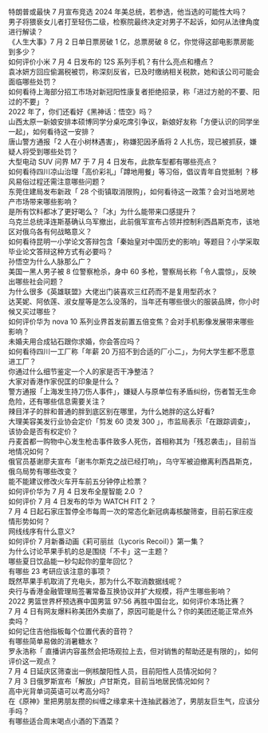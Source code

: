特朗普或最快 7 月宣布竞选 2024 年美总统，若参选，他当选的可能性大吗？  
男子将猥亵女儿者打至轻伤二级，检察院最终决定对男子不起诉，如何从法律角度进行解读？  
《人生大事》7 月 2 日单日票房破 1 亿，总票房破 8 亿，你觉得这部电影票房能到多少？  
如何评价小米 7 月 4 日发布的 12S 系列手机？有什么亮点和槽点？  
袁冰妍方回应偷漏税被罚，称深刻反省，已及时缴纳相关税款，她和该公司可能会面临哪些处罚？  
如何看待上海部分招工市场对新冠阳性康复者拒绝招录，称「进过方舱的不要、阳过的不要」？  
2022 年了，你们还看好《黑神话：悟空》吗？  
山西太原一新娘安排本硕博同学分桌吃席引争议，新娘好友称「方便认识的同学坐一起」，如何看待这一安排？  
唐山警方通报「2 人在小树林遇害」，称嫌犯因矛盾将 2 人扎伤，现已被抓获，嫌疑人将受到哪些处罚？  
大型电动 SUV 问界 M7 于 7 月 4 日发布，此款车型都有哪些亮点？  
如何看待四川凉山治理「高价彩礼」「蹲地用餐」等习俗，倡议青年自觉抵制 ？移风易俗过程还需注意哪些问题？  
东莞住建局发布新政「 28 个街镇取消限购」，如何看待这一政策？会对当地房地产市场带来哪些影响？  
是所有饮料都冰了更好喝么？「冰」为什么能带来口感提升？  
乌克兰总统泽连斯基确认乌军撤出，此前俄军宣布占领并控制利西昌斯克市，该地区对俄乌各有何战略意义？  
如何看待昆明一小学论文答辩包含「秦始皇对中国历史的影响」等题目？小学采取毕业论文答辩这种方式有必要吗？  
孙悟空为什么人脉那么广？  
美国一黑人男子被 8 位警察枪杀，身中 60 多枪，警察局长称「令人震惊」，反映出哪些社会问题？  
为什么很多《英雄联盟》大佬出门装喜欢三红药而不是复用型药水？  
达芙妮、阿依莲、淑女屋等是怎么没落的，当年还有哪些很火的服装品牌，你小时候又买过哪些？  
如何评价华为 nova 10 系列业界首发前置五倍变焦？会对手机影像发展带来哪些影响？  
未婚夫用合成钻石跟你求婚，你会答应吗？  
如何看待四川一工厂称「年薪 20 万招不到合适的厂小二」，为何大学生都不愿意进工厂？  
你通过什么细节鉴定一个人的家是否干净整洁？  
大家对香港作家倪匡的印象是什么？  
警方通报「上海发生持刀伤人事件」，嫌疑人与原单位有矛盾纠纷，伤者暂无生命危险，还有哪些信息需要关注？  
辣目洋子的胖和普通的胖到底区别在哪里，为什么她胖的这么好看?  
大理美容美发行业协会定价「剪发 60 烫发 300 」，市监局表示「在跟踪调查」，该协会是否有权定价？  
丹麦首都一购物中心发生枪击事件致多人死伤，首相称其为「残忍袭击」，目前当地情况如何？  
俄官员基谢廖夫宣布「谢韦尔斯克之战已经打响」，乌守军被迫撤离利西昌斯克，俄乌局势有哪些改变？  
能不能建议修改火车开车前五分钟停止检票？  
如何评价华为 7 月 4 日发布全屋智能 2.0 ？  
如何评价 7 月 4 日发布的华为 WATCH FIT 2 ？  
7 月 4 日起石家庄暂停全市每周一次的常态化新冠病毒核酸筛查，目前石家庄疫情形势如何？  
网线线序有什么意义?  
如何评价 7 月新番动画《莉可丽丝（Lycoris Recoil）》第一集？  
为什么讨论苹果手机的总是围绕「不卡」这一主题？  
哪些夏日饮品能一秒勾起你的童年回忆？  
有哪些 23 考研应该注意的事项？  
既然苹果手机取消了充电头，那为什么不取消数据线呢？  
央行与香港金融管理局签署常备互换协议并扩大规模，将产生哪些影响？  
2022 男篮世界杯预选赛中国男篮 97:56 再胜中国台北，如何评价本场比赛？  
7 月 4 日有网友爆料称美团外卖崩了，原因可能是什么？你的美团还能正常点外卖吗？  
如何记住吉他指板每个位置代表的音符？  
有哪些简单易做的消暑糖水？  
罗永浩称「 直播讲内容虽然会把场观拉上去，但对销售的帮助还是有限的」，如何评价这一观点？  
7 月 4 日延庆区筛查出一例核酸阳性人员，目前阳性人员情况如何？  
7 月 3 日俄罗斯宣布「解放」卢甘斯克，目前当地居民情况如何？  
高中光背单词英语可以考高分吗?  
在《原神》里把男朋友攒的纠缠之缘拿来十连抽武器池了，男朋友巨生气，应该分手吗？  
有哪些适合周末喝点小酒的下酒菜？  
